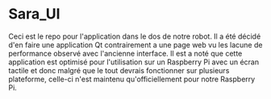 # Sara_UI

Ceci est le repo pour l'application dans le dos de notre robot.
Il a été décidé d'en faire une application Qt contrairement a une page web vu les lacune de performance observé avec l'ancienne interface.
Il est a noté que cette application est optimisé pour l'utilisation sur un Raspberry Pi avec un écran tactile et donc malgré que le tout devrais fonctionner sur plusieurs plateforme, celle-ci n'est maintenu qu'officiellement pour notre Raspberry Pi.
